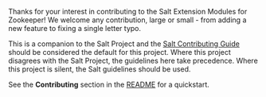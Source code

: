 Thanks for your interest in contributing to the Salt Extension Modules for
Zookeeper! We welcome any contribution, large or small - from
adding a new feature to fixing a single letter typo.

This is a companion to the Salt Project and the [Salt Contributing
Guide][salt-contributing] should be considered the default for this project.
Where this project disagrees with the Salt Project, the guidelines here take
precedence. Where this project is silent, the Salt guidelines should be used.

See the **Contributing** section in the [README][README.md] for a quickstart.


[README.md]: README.md
[salt-contributing]: https://docs.saltproject.io/en/master/topics/development/contributing.html
